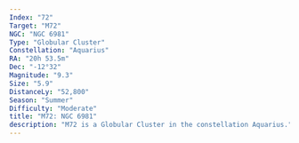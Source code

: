 ```yaml
---
Index: "72"
Target: "M72"
NGC: "NGC 6981"
Type: "Globular Cluster"
Constellation: "Aquarius"
RA: "20h 53.5m"
Dec: "-12°32"
Magnitude: "9.3"
Size: "5.9"
DistanceLy: "52,800"
Season: "Summer"
Difficulty: "Moderate"
title: "M72: NGC 6981"
description: "M72 is a Globular Cluster in the constellation Aquarius."
---
```


